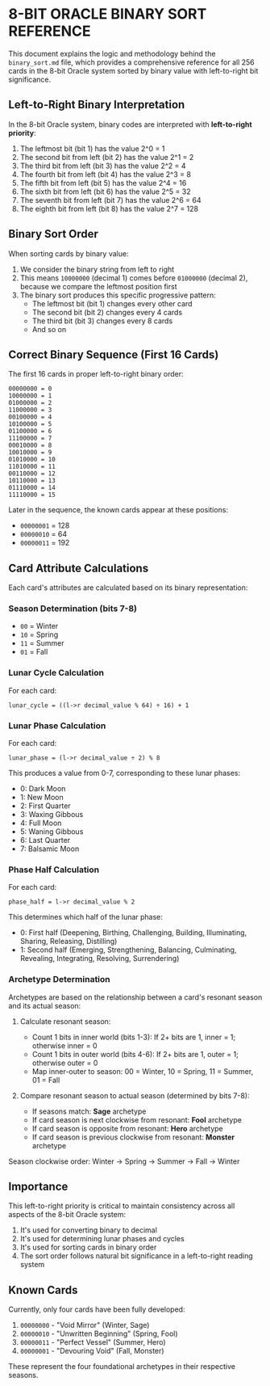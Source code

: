# 8-BIT ORACLE BINARY SORT REFERENCE

This document explains the logic and methodology behind the `binary_sort.md` file, which provides a comprehensive reference for all 256 cards in the 8-bit Oracle system sorted by binary value with left-to-right bit significance.

## Left-to-Right Binary Interpretation

In the 8-bit Oracle system, binary codes are interpreted with **left-to-right priority**:

1. The leftmost bit (bit 1) has the value 2^0 = 1
2. The second bit from left (bit 2) has the value 2^1 = 2
3. The third bit from left (bit 3) has the value 2^2 = 4
4. The fourth bit from left (bit 4) has the value 2^3 = 8
5. The fifth bit from left (bit 5) has the value 2^4 = 16
6. The sixth bit from left (bit 6) has the value 2^5 = 32
7. The seventh bit from left (bit 7) has the value 2^6 = 64
8. The eighth bit from left (bit 8) has the value 2^7 = 128

## Binary Sort Order

When sorting cards by binary value:

1. We consider the binary string from left to right
2. This means `10000000` (decimal 1) comes before `01000000` (decimal 2), because we compare the leftmost position first
3. The binary sort produces this specific progressive pattern:
   - The leftmost bit (bit 1) changes every other card
   - The second bit (bit 2) changes every 4 cards
   - The third bit (bit 3) changes every 8 cards
   - And so on

## Correct Binary Sequence (First 16 Cards)

The first 16 cards in proper left-to-right binary order:

```
00000000 = 0  
10000000 = 1
01000000 = 2
11000000 = 3
00100000 = 4
10100000 = 5
01100000 = 6
11100000 = 7
00010000 = 8
10010000 = 9
01010000 = 10
11010000 = 11
00110000 = 12
10110000 = 13
01110000 = 14
11110000 = 15
```

Later in the sequence, the known cards appear at these positions:
- `00000001` = 128 
- `00000010` = 64 
- `00000011` = 192

## Card Attribute Calculations

Each card's attributes are calculated based on its binary representation:

### Season Determination (bits 7-8)
- `00` = Winter
- `10` = Spring
- `11` = Summer
- `01` = Fall

### Lunar Cycle Calculation
For each card:
```
lunar_cycle = ((l->r decimal_value % 64) ÷ 16) + 1
```

### Lunar Phase Calculation
For each card:
```
lunar_phase = (l->r decimal_value ÷ 2) % 8
```

This produces a value from 0-7, corresponding to these lunar phases:
- 0: Dark Moon
- 1: New Moon
- 2: First Quarter
- 3: Waxing Gibbous
- 4: Full Moon
- 5: Waning Gibbous
- 6: Last Quarter
- 7: Balsamic Moon

### Phase Half Calculation
For each card:
```
phase_half = l->r decimal_value % 2
```

This determines which half of the lunar phase:
- 0: First half (Deepening, Birthing, Challenging, Building, Illuminating, Sharing, Releasing, Distilling)
- 1: Second half (Emerging, Strengthening, Balancing, Culminating, Revealing, Integrating, Resolving, Surrendering)

### Archetype Determination
Archetypes are based on the relationship between a card's resonant season and its actual season:

1. Calculate resonant season:
   - Count 1 bits in inner world (bits 1-3): If 2+ bits are 1, inner = 1; otherwise inner = 0
   - Count 1 bits in outer world (bits 4-6): If 2+ bits are 1, outer = 1; otherwise outer = 0
   - Map inner-outer to season: 00 = Winter, 10 = Spring, 11 = Summer, 01 = Fall

2. Compare resonant season to actual season (determined by bits 7-8):
   - If seasons match: **Sage** archetype
   - If card season is next clockwise from resonant: **Fool** archetype
   - If card season is opposite from resonant: **Hero** archetype
   - If card season is previous clockwise from resonant: **Monster** archetype

Season clockwise order: Winter → Spring → Summer → Fall → Winter

## Importance

This left-to-right priority is critical to maintain consistency across all aspects of the 8-bit Oracle system:

1. It's used for converting binary to decimal
2. It's used for determining lunar phases and cycles
3. It's used for sorting cards in binary order
4. The sort order follows natural bit significance in a left-to-right reading system

## Known Cards

Currently, only four cards have been fully developed:

1. `00000000` - "Void Mirror" (Winter, Sage)
2. `00000010` - "Unwritten Beginning" (Spring, Fool)
3. `00000011` - "Perfect Vessel" (Summer, Hero)
4. `00000001` - "Devouring Void" (Fall, Monster)

These represent the four foundational archetypes in their respective seasons.